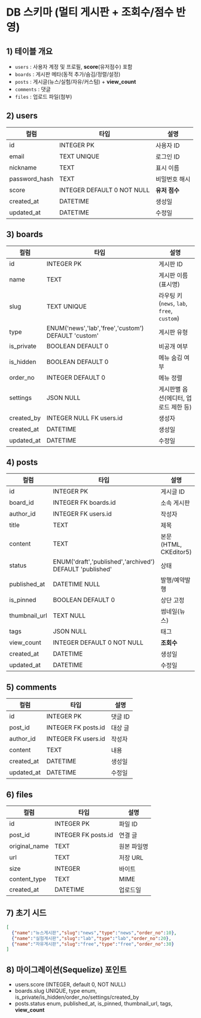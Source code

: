 # DB 스키마 (멀티 게시판 + 조회수/점수 반영)

## 1) 테이블 개요
- `users` : 사용자 계정 및 프로필, **score**(유저점수) 포함
- `boards` : 게시판 메타(동적 추가/숨김/정렬/설정)
- `posts` : 게시글(뉴스/실험/자유/커스텀) + **view_count**
- `comments` : 댓글
- `files` : 업로드 파일(첨부)

## 2) users
| 컬럼 | 타입 | 설명 |
|---|---|---|
| id | INTEGER PK | 사용자 ID |
| email | TEXT UNIQUE | 로그인 ID |
| nickname | TEXT | 표시 이름 |
| password_hash | TEXT | 비밀번호 해시 |
| score | INTEGER DEFAULT 0 NOT NULL | **유저 점수** |
| created_at | DATETIME | 생성일 |
| updated_at | DATETIME | 수정일 |

## 3) boards
| 컬럼 | 타입 | 설명 |
|---|---|---|
| id | INTEGER PK | 게시판 ID |
| name | TEXT | 게시판 이름(표시명) |
| slug | TEXT UNIQUE | 라우팅 키 (`news`, `lab`, `free`, `custom`) |
| type | ENUM('news','lab','free','custom') DEFAULT 'custom' | 게시판 유형 |
| is_private | BOOLEAN DEFAULT 0 | 비공개 여부 |
| is_hidden | BOOLEAN DEFAULT 0 | 메뉴 숨김 여부 |
| order_no | INTEGER DEFAULT 0 | 메뉴 정렬 |
| settings | JSON NULL | 게시판별 옵션(에디터, 업로드 제한 등) |
| created_by | INTEGER NULL FK users.id | 생성자 |
| created_at | DATETIME | 생성일 |
| updated_at | DATETIME | 수정일 |

## 4) posts
| 컬럼 | 타입 | 설명 |
|---|---|---|
| id | INTEGER PK | 게시글 ID |
| board_id | INTEGER FK boards.id | 소속 게시판 |
| author_id | INTEGER FK users.id | 작성자 |
| title | TEXT | 제목 |
| content | TEXT | 본문(HTML, CKEditor5) |
| status | ENUM('draft','published','archived') DEFAULT 'published' | 상태 |
| published_at | DATETIME NULL | 발행/예약발행 |
| is_pinned | BOOLEAN DEFAULT 0 | 상단 고정 |
| thumbnail_url | TEXT NULL | 썸네일(뉴스) |
| tags | JSON NULL | 태그 |
| view_count | INTEGER DEFAULT 0 NOT NULL | **조회수** |
| created_at | DATETIME | 생성일 |
| updated_at | DATETIME | 수정일 |

## 5) comments
| 컬럼 | 타입 | 설명 |
|---|---|---|
| id | INTEGER PK | 댓글 ID |
| post_id | INTEGER FK posts.id | 대상 글 |
| author_id | INTEGER FK users.id | 작성자 |
| content | TEXT | 내용 |
| created_at | DATETIME | 생성일 |
| updated_at | DATETIME | 수정일 |

## 6) files
| 컬럼 | 타입 | 설명 |
|---|---|---|
| id | INTEGER PK | 파일 ID |
| post_id | INTEGER FK posts.id | 연결 글 |
| original_name | TEXT | 원본 파일명 |
| url | TEXT | 저장 URL |
| size | INTEGER | 바이트 |
| content_type | TEXT | MIME |
| created_at | DATETIME | 업로드일 |

## 7) 초기 시드
```json
[
  {"name":"뉴스게시판","slug":"news","type":"news","order_no":10},
  {"name":"실험게시판","slug":"lab","type":"lab","order_no":20},
  {"name":"자유게시판","slug":"free","type":"free","order_no":30}
]
```

## 8) 마이그레이션(Sequelize) 포인트
- users.score (INTEGER, default 0, NOT NULL)
- boards.slug UNIQUE, type enum, is_private/is_hidden/order_no/settings/created_by
- posts.status enum, published_at, is_pinned, thumbnail_url, tags, **view_count**
